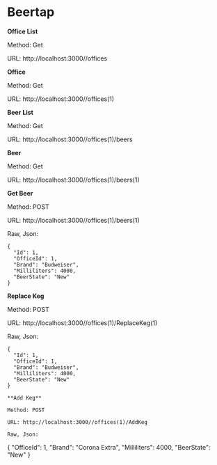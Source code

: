 # Beertap

**Office List**

Method: Get

URL: http://localhost:3000//offices

**Office**

Method: Get

URL: http://localhost:3000//offices(1)

**Beer List**

Method: Get

URL: http://localhost:3000//offices(1)/beers

**Beer**

Method: Get

URL: http://localhost:3000//offices(1)/beers(1)

**Get Beer**

Method: POST

URL: http://localhost:3000//offices(1)/beers(1)

Raw, Json:
```
{
  "Id": 1,
  "OfficeId": 1,
  "Brand": "Budweiser",
  "Milliliters": 4000,
  "BeerState": "New"
}
```

**Replace Keg**

Method: POST

URL: http://localhost:3000//offices(1)/ReplaceKeg(1)

Raw, Json:
```
{
  "Id": 1,
  "OfficeId": 1,
  "Brand": "Budweiser",
  "Milliliters": 4000,
  "BeerState": "New"
}

**Add Keg**

Method: POST

URL: http://localhost:3000//offices(1)/AddKeg

Raw, Json:
```
{
  "OfficeId": 1,
  "Brand": "Corona Extra",
  "Milliliters": 4000,
  "BeerState": "New"
}

```

